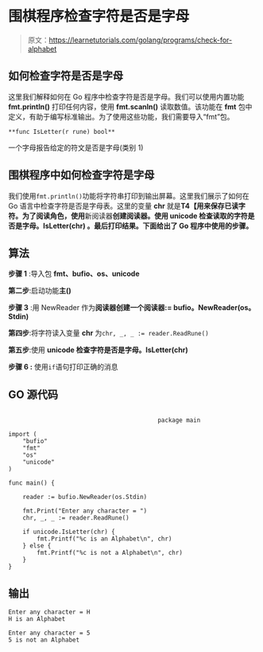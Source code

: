 # 围棋程序检查字符是否是字母

> 原文：<https://learnetutorials.com/golang/programs/check-for-alphabet>

## 如何检查字符是否是字母

这里我们解释如何在 Go 程序中检查字符是否是字母。我们可以使用内置功能 **fmt.println()** 打印任何内容，使用 **fmt.scanln()** 读取数值。该功能在 **fmt** 包中定义，有助于编写标准输出。为了使用这些功能，我们需要导入“fmt”包。

```
**func IsLetter(r rune) bool** 

```

一个字母报告给定的符文是否是字母(类别 1)

## 围棋程序中如何检查字符是字母

我们使用`fmt.println()`功能将字符串打印到输出屏幕。这里我们展示了如何在 Go 语言中检查字符是否是字母表。这里的变量 **chr** 就是**T4【用来保存已读字符。为了阅读角色，使用**新阅读器**创建阅读器。使用 **unicode 检查读取的字符是否是字母。IsLetter(chr)** 。最后打印结果。下面给出了 Go 程序中使用的步骤。**

## 算法

**步骤 1** :导入包 **fmt、bufio、os、unicode**

**第二步**:启动功能**主()**

**步骤 3** :用 NewReader 作为**阅读器创建一个阅读器:= bufio。NewReader(os。Stdin)**

**第四步**:将字符读入变量 **chr** 为`chr, _, _ := reader.ReadRune()`

**第五步**:使用 **unicode 检查字符是否是字母。IsLetter(chr)**

****步骤 6** :** 使用`if`语句打印正确的消息

## GO 源代码

```

                                          package main

import (
    "bufio"
    "fmt"
    "os"
    "unicode"
)

func main() {

    reader := bufio.NewReader(os.Stdin)

    fmt.Print("Enter any character = ")
    chr, _, _ := reader.ReadRune()

    if unicode.IsLetter(chr) {
        fmt.Printf("%c is an Alphabet\n", chr)
    } else {
        fmt.Printf("%c is not a Alphabet\n", chr)
    }
}

```

## 输出

```
Enter any character = H
H is an Alphabet

Enter any character = 5
5 is not an Alphabet 
```